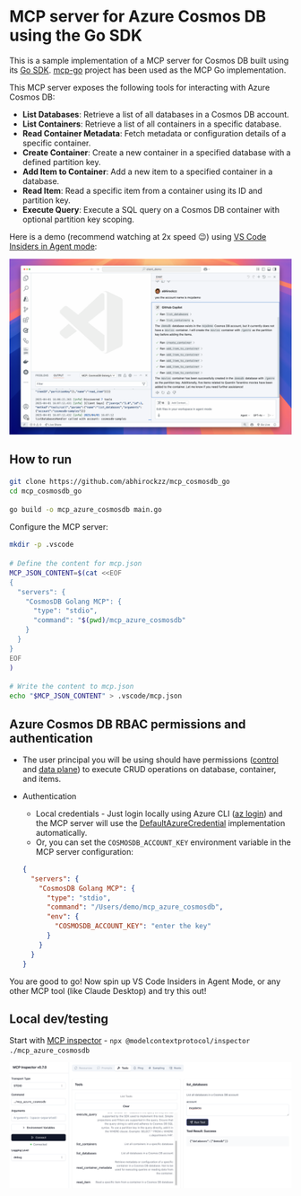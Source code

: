 # MCP server for Azure Cosmos DB using the Go SDK

This is a sample implementation of a MCP server for Cosmos DB built using its [Go SDK](https://pkg.go.dev/github.com/Azure/azure-sdk-for-go/sdk/data/azcosmos). [mcp-go](https://github.com/mark3labs/mcp-go) project has been used as the MCP Go implementation.

This MCP server exposes the following tools for interacting with Azure Cosmos DB:

- **List Databases**: Retrieve a list of all databases in a Cosmos DB account.
- **List Containers**: Retrieve a list of all containers in a specific database.
- **Read Container Metadata**: Fetch metadata or configuration details of a specific container.
- **Create Container**: Create a new container in a specified database with a defined partition key.
- **Add Item to Container**: Add a new item to a specified container in a database.
- **Read Item**: Read a specific item from a container using its ID and partition key.
- **Execute Query**: Execute a SQL query on a Cosmos DB container with optional partition key scoping.

Here is a demo (recommend watching at 2x speed 😉) using [VS Code Insiders in Agent mode](https://code.visualstudio.com/blogs/2025/02/24/introducing-copilot-agent-mode):

[![Demo: MCP server for Azure Cosmos DB using the Go SDK](images/demo.png)](https://www.youtube.com/watch?v=CsM-mspWJeM)

## How to run

```bash
git clone https://github.com/abhirockzz/mcp_cosmosdb_go
cd mcp_cosmosdb_go

go build -o mcp_azure_cosmosdb main.go
```

Configure the MCP server:

```bash
mkdir -p .vscode

# Define the content for mcp.json
MCP_JSON_CONTENT=$(cat <<EOF
{
  "servers": {
    "CosmosDB Golang MCP": {
      "type": "stdio",
      "command": "$(pwd)/mcp_azure_cosmosdb"
    }
  }
}
EOF
)

# Write the content to mcp.json
echo "$MCP_JSON_CONTENT" > .vscode/mcp.json
```

## Azure Cosmos DB RBAC permissions and authentication

- The user principal you will be using should have permissions ([control](https://learn.microsoft.com/en-us/azure/cosmos-db/nosql/security/how-to-grant-control-plane-role-based-access?tabs=built-in-definition%2Ccsharp&pivots=azure-interface-cli) and [data plane](https://learn.microsoft.com/en-us/azure/cosmos-db/nosql/security/how-to-grant-data-plane-role-based-access?tabs=built-in-definition%2Ccsharp&pivots=azure-interface-cli)) to execute CRUD operations on database, container, and items.
- Authentication

  - Local credentials - Just login locally using Azure CLI ([az login](https://learn.microsoft.com/en-us/cli/azure/authenticate-azure-cli)) and the MCP server will use the [DefaultAzureCredential](https://learn.microsoft.com/en-us/azure/developer/go/sdk/authentication/credential-chains#defaultazurecredential-overview) implementation automatically.
  - Or, you can set the `COSMOSDB_ACCOUNT_KEY` environment variable in the MCP server configuration:

  ```json
  {
    "servers": {
      "CosmosDB Golang MCP": {
        "type": "stdio",
        "command": "/Users/demo/mcp_azure_cosmosdb",
        "env": {
          "COSMOSDB_ACCOUNT_KEY": "enter the key"
        }
      }
    }
  }
  ```

You are good to go! Now spin up VS Code Insiders in Agent Mode, or any other MCP tool (like Claude Desktop) and try this out!

## Local dev/testing

Start with [MCP inspector](https://modelcontextprotocol.io/docs/tools/inspector) - `npx @modelcontextprotocol/inspector ./mcp_azure_cosmosdb`

![](images/mcp_inspector.png)
